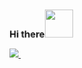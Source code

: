 ### Hi there<img src="https://media.giphy.com/media/31vamYdZV5ISQ/giphy.gif" width="50">
<p>
  
  <a href="https://www.linkedin.com/in/dila-yapici/">
    <img src="https://img.shields.io/badge/dilayapici-%230077B5.svg?&style=for-the-badge&logo=linkedin&logoColor=white" />
  </a>&nbsp;&nbsp;
  
</p>
